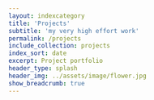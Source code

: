 ```yaml
---
layout: indexcategory
title: 'Projects'
subtitle: 'my very high effort work'
permalink: /projects
include_collection: projects
index_sort: date
excerpt: Project portfolio
header_type: splash
header_img: ../assets/image/flower.jpg
show_breadcrumb: true
---
```

